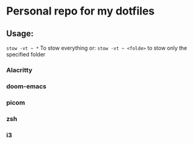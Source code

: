 # Personal repo for my dotfiles

## Usage:
`stow -vt ~ *` To stow everything or:
`stow -vt ~ <folde>` to stow only the specified folder

### Alacritty
### doom-emacs
### picom
### zsh
### i3
